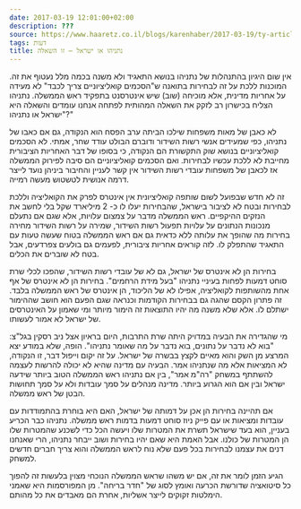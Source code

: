 ```yaml
---
date: 2017-03-19 12:01:00+02:00
description: ???
source: https://www.haaretz.co.il/blogs/karenhaber/2017-03-19/ty-article/0000017f-f8b9-d460-afff-fbffb2810000
tags: דעות
title: נתניהו או ישראל – זו השאלה
---
```


אין שום היגיון בהתנהלות של נתניהו בנושא התאגיד ולא משנה בכמה מלל נעטוף את זה. המוכנות ללכת על זה לבחירות בתואנה ש"הסכמים קואליציוניים צריך לכבד" לא מעידה על אחריות מדינית, אלא מוכיחה (שוב) שיש אינטרסנט בתפקיד ראש הממשלה. נתניהו הצליח בכישרון רב לזקק את השאלה המהותית לפתחה אנחנו עומדים והשאלה היא "ישראל או נתניהו?"

לא כאבן של מאות משפחות שילכו הביתה ערב הפסח הוא הנקודה, גם אם כאבו של נתניהו, כפי שמעידים אנשי רשות השידור ודוברם הבולט עודד שחר, אמתי. לא הסכמים קואליציוניים בנושא שוק התקשורת הם הנקודה, כי בסופו של דבר האחריות הציבורית מחייבת לא ללכת עכשיו לבחירות. ואם הסכמים קואליציוניים הם סיבה לפירוק הממשלה אז לכאבן של משפחות עובדי רשות השידור אין קשר לעניין והחיבור ביניהן נועד לייצר דרמה אנושית לטשטוש מעשה רמייה.

זה לא חדש שבפועל לשום שותפה קואליציונית אין אינטרס לפרק את הקואליציה וללכת לבחירות ובטח לא לציבור בישראל, שהבחירות יעלו לו כ- 2 מיליארד שקל בלי לחשב את הנזקים ההיקפיים. ראש הממשלה מדבר על צמצום עלויות, אלא שגם אם נתעלם מנכונות הנתונים על עלויות תפעול רשות השידור, שמירה על רשות השידור מחירה בחירות מה שהופך את עלותה ללא כדאית גם אם ראש הממשלה בטוח שעשה טעות עם התאגיד שהתפלק לו. לזה קוראים אחריות ציבורית, לפעמים גם בולעים צפרדעים, אבל בטח לא שוברים את הכלים.

בחירות הן לא אינטרס של ישראל, גם לא של עובדי רשות השידור, שהפכו לכלי שרת סוחט דמעות לפחות בעיניי נתניהו "בעל מידת הרחמים". בחירות הן לא אינטרס של אף אחת מהשותפות לקואליציה, אפילו לא של הליכוד, הן אינטרס של ראש הממשלה בלבד. זה פתרון הקסם שהגה גם בבחירות הקודמות וכנראה שגם הפעם הוא חושב שההימור ישתלם לו. אלא שלא משנה מה יהיו התוצאות זה הימור מיותר ומי שאמון על האינטרסים של ישראל לא אמור לעשותו.

מי שהגדירה את הבעיה במדויק היתה שרת התרבות, היום בראיון אצל ניב רסקין בגל"צ: "בוא לא נדבר על נתונים, בוא נדבר על מה שאומר נתניהו". הופה, שלא במודע יצא המרצע מן השק והוא מאיים לקצץ בבשרה של ישראל. על זה יקום וייפול דבר, זו הנקודה, לא המציאות אלא מה שנתניהו אמר. הבעיה עם מדינה שהיא לא יכולה להרשות לעצמה להשתתף במשחק "רה"מ אמר", בין אם נתניהו ראש הממשלה הטוב ביותר שידעה ישראל ובין אם הוא הגרוע ביותר. מדינה מנהלים על סמך עובדות ולא על סמך תחושות הבטן של ראש ממשלה.

אם תהיינה בחירות הן אכן על דמותה של ישראל, האם היא בוחרת בהתמודדות עם עובדות ומציאות או עם פייק ניוז סוחט דמעות בדמות ראש ממשלה. נתניהו כבר הכריע בעניין, הוא בעד שישראל תשרת את המטרות שלו ויעשה הכל כדי לשכנע שהמטרות שלו הן המטרות של כולנו. אבל האמת היא שאם יהיו בחירות ושוב ייבחר נתניהו, הרי שאנחנו דנים את עצמנו לבחירות בכל פעם שלא נוח לראש הממשלה והוא צריך חברים חדשים למשחק.

הגיע הזמן לומר את זה, אם יש משהו שראש הממשלה הנוכחי מצוין בלעשות זה להפוך כל סיטואציה שדורשת הכרעה ואומץ לסוג של "חדר בריחה". מן המפורסמות היא שאמני הימלטות זקוקים לייצר אשליות, אחרת הם מאבדים את כל מהותם.